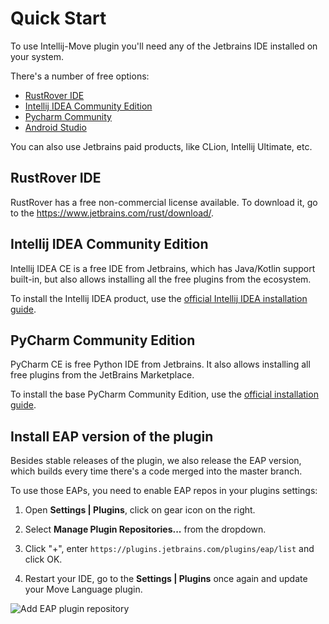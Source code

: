 # Quick Start

To use Intellij-Move plugin you'll need any of the Jetbrains IDE installed on your system. 

There's a number of free options:
* [RustRover IDE](https://www.jetbrains.com/rust/)
* [Intellij IDEA Community Edition](https://www.jetbrains.com/idea/download/#:~:text=IntelliJ%20IDEA%20Community%20Edition)
* [Pycharm Community](https://www.jetbrains.com/pycharm/download/#:~:text=PyCharm%20Community%20Edition)
* [Android Studio](https://developer.android.com/studio)

You can also use Jetbrains paid products, like CLion, Intellij Ultimate, etc. 

## RustRover IDE

RustRover has a free non-commercial license available. To download it, 
go to the https://www.jetbrains.com/rust/download/.   

## Intellij IDEA Community Edition

Intellij IDEA CE is a free IDE from Jetbrains, which has Java/Kotlin support built-in, 
but also allows installing all the free plugins from the ecosystem. 

To install the Intellij IDEA product, use the [official Intellij IDEA installation guide](https://www.jetbrains.com/help/idea/installation-guide.html).

## PyCharm Community Edition

PyCharm CE is free Python IDE from Jetbrains. It also allows installing all free plugins from the JetBrains Marketplace.

To install the base PyCharm Community Edition, 
use the [official installation guide](https://www.jetbrains.com/help/pycharm/installation-guide.html).

## Install EAP version of the plugin

Besides stable releases of the plugin, we also release the EAP version, which builds every time there's 
a code merged into the master branch.

To use those EAPs, you need to enable EAP repos in your plugins settings: 

1. Open **Settings | Plugins**, click on gear icon on the right. 

2. Select **Manage Plugin Repositories...** from the dropdown. 

3. Click "+", enter `https://plugins.jetbrains.com/plugins/eap/list` and click OK. 

4. Restart your IDE, go to the **Settings | Plugins** once again and update your Move Language plugin. 

![Add EAP plugin repository](eap-channel.gif)


